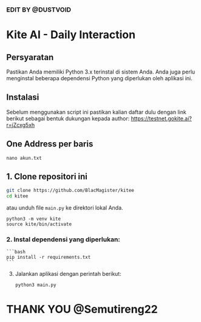 ### EDIT BY @DUSTVOID


# Kite AI - Daily Interaction

## Persyaratan

Pastikan Anda memiliki Python 3.x terinstal di sistem Anda. Anda juga perlu menginstal beberapa dependensi Python yang diperlukan oleh aplikasi ini.

## Instalasi

Sebelum menggunakan script ini pastikan kalian daftar dulu dengan link berikut sebagai bentuk dukungan kepada author:
https://testnet.gokite.ai?r=jZcxg5xh

## One Address per baris
```
nano akun.txt
```


## 1. Clone repositori ini
   ```bash
   git clone https://github.com/BlacMagister/kitee
   cd kitee
   ```
   atau unduh file `main.py` ke direktori lokal Anda.
```
python3 -m venv kite
source kite/bin/activate
```
### 2. Instal dependensi yang diperlukan:
    ```bash
    pip install -r requirements.txt
    ```
    
3. Jalankan aplikasi dengan perintah berikut:
    ```bash
    python3 main.py
    ```


# THANK YOU @Semutireng22
